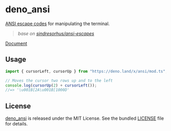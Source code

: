# deno_ansi

[ANSI escape codes](http://www.termsys.demon.co.uk/vtansi.htm) for manipulating the terminal.

> _base on
> [sindresorhus/ansi-escapes](https://github.com/sindresorhus/ansi-escapes)_

[Document](https://doc.deno.land/https://deno.land/x/ansi/mod.ts)

## Usage

```ts
import { cursorLeft, cursorUp } from "https://deno.land/x/ansi/mod.ts";

// Moves the cursor two rows up and to the left
console.log(cursorUp(2) + cursorLeft());
//=> '\u001B[2A\u001B[1000D'
```

## License

[deno_ansi](https://github.com/justjavac/deno_ansi) is released under the MIT
License. See the bundled [LICENSE](./LICENSE) file for details.
